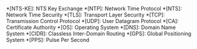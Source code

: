 *[NTS-KE]: NTS Key Exchange
*[NTP]: Network Time Protocol
*[NTS]: Network Time Security
*[TLS]: Transport Layer Security
*[TCP]: Transmission Control Protocol
*[UDP]: User Datagram Protocol
*[CA]: Certificate Authority
*[OS]: Operating System
*[DNS]: Domain Name System
*[CIDR]: Classless Inter-Domain Routing
*[GPS]: Global Positioning System
*[PPS]: Pulse Per Second
